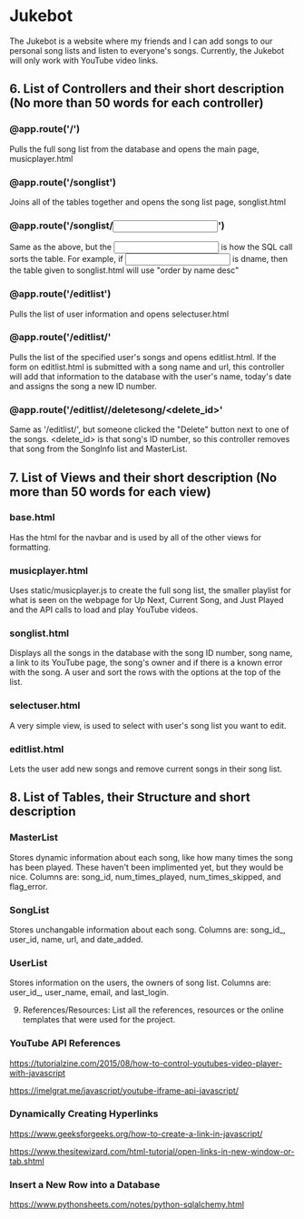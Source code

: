 # Jukebot

The Jukebot is a website where my friends and I can add songs to our personal song lists and listen to everyone's songs. Currently, the Jukebot will only work with YouTube video links.

## 6. List of Controllers and their short description (No more than 50 words for each controller)

### @app.route('/')

Pulls the full song list from the database and opens the main page, musicplayer.html

### @app.route('/songlist')

Joins all of the tables together and opens the song list page, songlist.html

### @app.route('/songlist/<input>')

Same as the above, but the <input> is how the SQL call sorts the table. For example, if <input> is dname, then the table given to songlist.html will use "order by name desc"

### @app.route('/editlist')

Pulls the list of user information and opens selectuser.html

### @app.route('/editlist/<username>'

Pulls the list of the specified user's songs and opens editlist.html. If the form on editlist.html is submitted with a song name and url, this controller will add that information to the database with the user's name, today's date and assigns the song a new ID number.

### @app.route('/editlist/<username>/deletesong/<delete_id>'
  
Same as '/editlist/<username>', but someone clicked the "Delete" button next to one of the songs. <delete_id> is that song's ID number, so this controller removes that song from the SongInfo list and MasterList.
  
## 7. List of Views and their short description (No more than 50 words for each view)

### base.html

Has the html for the navbar and is used by all of the other views for formatting.

### musicplayer.html

Uses static/musicplayer.js to create the full song list, the smaller playlist for what is seen on the webpage for Up Next, Current Song, and Just Played and the API calls to load and play YouTube videos.

### songlist.html

Displays all the songs in the database with the song ID number, song name, a link to its YouTube page, the song's owner and if there is a known error with the song. A user and sort the rows with the options at the top of the list.

### selectuser.html

A very simple view, is used to select with user's song list you want to edit.

### editlist.html

Lets the user add new songs and remove current songs in their song list.

## 8. List of Tables, their Structure and short description

### MasterList

Stores dynamic information about each song, like how many times the song has been played. These haven't been implimented yet, but they would be nice. Columns are: song_id, num_times_played, num_times_skipped, and flag_error.

### SongList

Stores unchangable information about each song. Columns are: song_id_, user_id, name, url, and date_added.

### UserList

Stores information on the users, the owners of song list. Columns are: user_id_, user_name, email, and last_login.

9. References/Resources: List all the references, resources or the online templates that were used for the project.

### YouTube API References

https://tutorialzine.com/2015/08/how-to-control-youtubes-video-player-with-javascript

https://imelgrat.me/javascript/youtube-iframe-api-javascript/

### Dynamically Creating Hyperlinks

https://www.geeksforgeeks.org/how-to-create-a-link-in-javascript/

https://www.thesitewizard.com/html-tutorial/open-links-in-new-window-or-tab.shtml

### Insert a New Row into a Database

https://www.pythonsheets.com/notes/python-sqlalchemy.html
